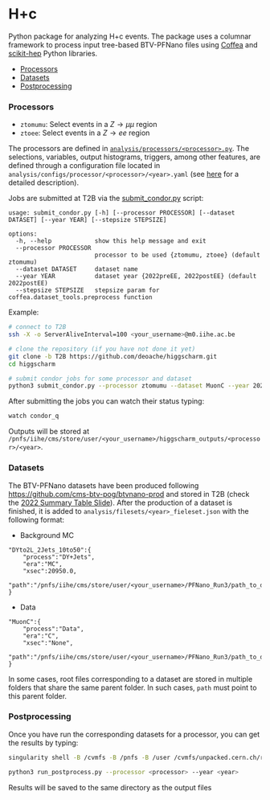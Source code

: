 # H+c

Python package for analyzing H+c events. The package uses a columnar framework to process input tree-based BTV-PFNano files using [Coffea](https://coffeateam.github.io/coffea/) and [scikit-hep](https://scikit-hep.org) Python libraries.

- [Processors](#Processors)
- [Datasets](#Datasets)
- [Postprocessing](#Postprocessing)

### Processors

* `ztomumu`: Select events in a $Z\rightarrow \mu \mu$ region
* `ztoee`: Select events in a $Z\rightarrow ee$ region

The processors are defined in [`analysis/processors/<processor>.py`](https://github.com/deoache/higgscharm/tree/T2B/analysis/processors). The selections, variables, output histograms, triggers, among other features, are defined through a configuration file located in `analysis/configs/processor/<processor>/<year>.yaml` (see [here](https://github.com/deoache/higgscharm/blob/T2B/analysis/configs/README.md) for a detailed description). 


Jobs are submitted at T2B via the [submit_condor.py](https://github.com/deoache/higgscharm/blob/T2B/submit_condor.py) script:
```
usage: submit_condor.py [-h] [--processor PROCESSOR] [--dataset DATASET] [--year YEAR] [--stepsize STEPSIZE]

options:
  -h, --help            show this help message and exit
  --processor PROCESSOR
                        processor to be used {ztomumu, ztoee} (default ztomumu)
  --dataset DATASET     dataset name
  --year YEAR           dataset year {2022preEE, 2022postEE} (default 2022postEE)
  --stepsize STEPSIZE   stepsize param for coffea.dataset_tools.preprocess function
```
Example:
```bash
# connect to T2B
ssh -X -o ServerAliveInterval=100 <your_username>@m0.iihe.ac.be

# clone the repository (if you have not done it yet)
git clone -b T2B https://github.com/deoache/higgscharm.git
cd higgscharm

# submit condor jobs for some processor and dataset
python3 submit_condor.py --processor ztomumu --dataset MuonC --year 2022preEE 
``` 
After submitting the jobs you can watch their status typing:
```bash
watch condor_q
```
Outputs will be stored at `/pnfs/iihe/cms/store/user/<your_username>/higgscharm_outputs/<processor>/<year>`. 

### Datasets

The BTV-PFNano datasets have been produced following https://github.com/cms-btv-pog/btvnano-prod and stored in T2B (check the [2022 Summary Table Slide](https://docs.google.com/presentation/d/1F4ndU7DBcyvrEEyLfYqb29NGkBPs20EAnBxe_l7AEII/edit#slide=id.g289f499aa6b_2_52)). After the production of a dataset is finished, it is added to `analysis/filesets/<year>_fieleset.json` with the following format:

* Background MC
```
"DYto2L_2Jets_10to50":{
    "process":"DY+Jets",
    "era":"MC",
    "xsec":20950.0,
    "path":"/pnfs/iihe/cms/store/user/<your_username>/PFNano_Run3/path_to_dataset/"
}
```
* Data
```
"MuonC":{
    "process":"Data",
    "era":"C",
    "xsec":"None",
    "path":"/pnfs/iihe/cms/store/user/<your_username>/PFNano_Run3/path_to_dataset/"
}
```
In some cases, root files corresponding to a dataset are stored in multiple folders that share the same parent folder. In such cases, `path` must point to this parent folder.

### Postprocessing

Once you have run the corresponding datasets for a processor, you can get the results by typing:
```bash
singularity shell -B /cvmfs -B /pnfs -B /user /cvmfs/unpacked.cern.ch/registry.hub.docker.com/coffeateam/coffea-base-almalinux8:0.7.22-py3.8
``` 

```bash
python3 run_postprocess.py --processor <processor> --year <year>
``` 
Results will be saved to the same directory as the output files